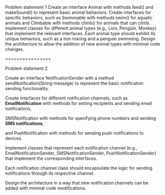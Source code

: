 Problem statement 1
Create an interface Animal with methods feed() and makeSound() to represent basic animal behaviors.
Create interfaces for specific behaviors, such as Swimmable with methods swim() for aquatic animals and Climbable with methods climb() for animals that can climb.
Implement classes for different animal types (e.g., Lion, Penguin, Monkey) that implement the relevant interfaces.
Each animal type should exhibit its unique behaviors, such as a lion roaring and a penguin swimming.
Design the architecture to allow the addition of new animal types with minimal code changes.

================


Problem statement 2

Create an interface NotificationSender with a
method sendNotification(String message)
to represent
the basic notification sending functionality.

Create interfaces for different notification channels,
such as **EmailNotification** with methods for setting recipients and
sending email notifications,

SMSNotification with
methods for specifying phone numbers and sending **SMS notifications**,

and PushNotification with methods for sending push notifications to
devices.

Implement classes that represent each notification channel (e.g.,
EmailNotificationSender, SMSNotificationSender,
PushNotificationSender)
that implement the corresponding interfaces.

Each notification channel class should encapsulate the logic
for sending notifications through its respective channel.

Design the architecture in a way that new notification channels can
be added with minimal code modifications.